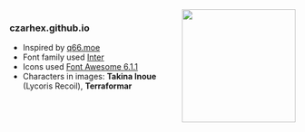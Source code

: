 <img src="https://64.media.tumblr.com/68558cba9ad383390d7701cb93d1a9ba/e46a72eb03e42cef-5e/s1280x1920/f22d19299956b3227c1cb447f59d8a98f902ec26.png" align="right" width="200">
<h3>czarhex.github.io</h3>

- Inspired by [q66.moe](https://q66.moe/)
- Font family used [Inter](https://fonts.google.com/specimen/Inter)
- Icons used [Font Awesome 6.1.1](https://fontawesome.com/icons)
- Characters in images: **Takina Inoue** (Lycoris Recoil), **Terraformar**
